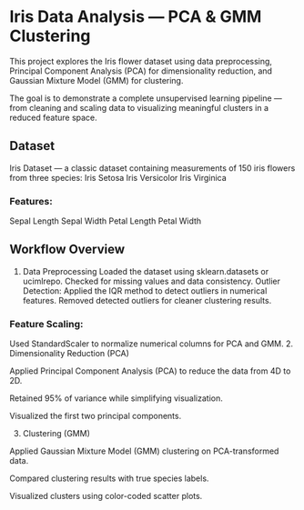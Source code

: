 # Iris Data Analysis — PCA & GMM Clustering

This project explores the Iris flower dataset using data preprocessing, Principal Component Analysis (PCA) for dimensionality reduction, and Gaussian Mixture Model (GMM) for clustering.

The goal is to demonstrate a complete unsupervised learning pipeline — from cleaning and scaling data to visualizing meaningful clusters in a reduced feature space.
## Dataset
Iris Dataset — a classic dataset containing measurements of 150 iris flowers from three species:
Iris Setosa
Iris Versicolor
Iris Virginica
### Features:
Sepal Length
Sepal Width
Petal Length
Petal Width
## Workflow Overview
1. Data Preprocessing
Loaded the dataset using sklearn.datasets or ucimlrepo.
Checked for missing values and data consistency.
Outlier Detection:
Applied the IQR method to detect outliers in numerical features.
Removed detected outliers for cleaner clustering results.
### Feature Scaling:
Used StandardScaler to normalize numerical columns for PCA and GMM.
2. Dimensionality Reduction (PCA)

Applied Principal Component Analysis (PCA) to reduce the data from 4D to 2D.

Retained 95% of variance while simplifying visualization.

Visualized the first two principal components.

3. Clustering (GMM)

Applied Gaussian Mixture Model (GMM) clustering on PCA-transformed data.

Compared clustering results with true species labels.

Visualized clusters using color-coded scatter plots.
